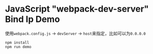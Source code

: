 JavaScript "webpack-dev-server" Bind Ip Demo
=============================================

使用`webpack.config.js` -> `devServer` -> `host`来指定，比如可以为`0.0.0.0`

```
npm install
npm run demo
```
